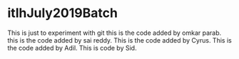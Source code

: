# itlhJuly2019Batch
This is just to experiment with git
this is the code added by omkar parab.
this is the code added by sai reddy.
This is the code added by Cyrus.
This is the code added by Adil.
This is code by Sid.
